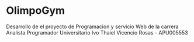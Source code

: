 # OlimpoGym
Desarrollo de el proyecto de Programacion y servicio Web de la carrera Analista Programador Universitario
Ivo Thaiel Vicencio Rosas - APU005553